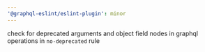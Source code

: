 ```yaml
---
'@graphql-eslint/eslint-plugin': minor
---
```


check for deprecated arguments and object field nodes in graphql operations in `no-deprecated` rule
